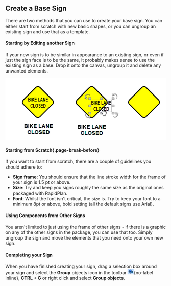 ## Create a Base Sign

There are two methods that you can use to create your base sign. You can either start from scratch with new basic shapes, or you can ungroup an existing sign and use that as a template.

#### Starting by Editing another Sign

If your new sign is to be similar in appearance to an existing sign, or even if just the sign face is to be the same, it probably makes sense to use the existing sign as a base. Drop it onto the canvas, ungroup it and delete any unwanted elements.

![The_Base_Sign_(Left)_is_Ungrouped_(Center)_and_the_Text_Deleted,_Leaving_a_Suitable_Frame_to_Work_on_(Right)](./assets/The_Base_Sign_(Left)_is_Ungrouped_(Center)_and_the_Text_Deleted,_Leaving_a_Suitable_Frame_to_Work_on_(Right).bmp)

#### Starting from Scratch{.page-break-before}

If you want to start from scratch, there are a couple of guidelines you should adhere to:

 - **Sign frame**: You should ensure that the line stroke width for the frame of your sign is 1.5 pt or above. 
 - **Size**: Try and keep you signs roughly the same size as the original ones packaged with RapidPlan.
 - **Font**: Whilst the font isn't critical, the size is. Try to keep your font to a minimum 8pt or above,
bold setting (all the default signs use Arial).

#### Using Components from Other Signs

You aren't limited to just using the frame of other signs - if there is a graphic on any of the other signs in the package, you can use that too. Simply ungroup the sign and move the elements that you need onto your own new sign.

#### Completing your Sign

When you have finished creating your sign, drag a selection box around your sign and select the **Group** objects icon in the toolbar ![Group_icon](./assets/Group_icon.png){no-label inline}, **CTRL + G** or right click and select **Group objects**.